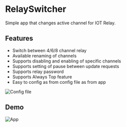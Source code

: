 # RelaySwitcher
Simple app that changes active channel for IOT Relay.

## Features
- Switch between 4/6/8 channel relay
- Available renaming of channels
- Supports disabling and enabling of specific channels
- Supports setting of pause between update requests
- Supports relay password
- Supports Always Top feature
- Easy to config as from config file as from app

![Config file](https://user-images.githubusercontent.com/23425714/97812794-295aa800-1c84-11eb-978b-6022b27e62f6.png)

## Demo
![App](https://user-images.githubusercontent.com/23425714/97812792-28c21180-1c84-11eb-889c-5925aa59debc.gif)
